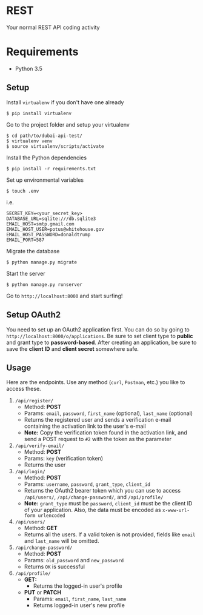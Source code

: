 # REST

Your normal REST API coding activity

# Requirements
- Python 3.5

## Setup
Install `virtualenv` if you don't have one already

``` 
$ pip install virtualenv
```

Go to the project folder and setup your virtualenv

``` 
$ cd path/to/dubai-api-test/
$ virtualenv venv
$ source virtualenv/scripts/activate
```

Install the Python dependencies

``` 
$ pip install -r requirements.txt
```

Set up environmental variables

```
$ touch .env
```

i.e.

```
SECRET_KEY=<your_secret_key>
DATABASE_URL=sqlite:///db.sqlite3
EMAIL_HOST=smtp.gmail.com
EMAIL_HOST_USER=potus@whitehouse.gov
EMAIL_HOST_PASSWORD=donaldtrump
EMAIL_PORT=587
```

Migrate the database

``` 
$ python manage.py migrate
```

Start the server

``` 
$ python manage.py runserver
```

Go to `http://localhost:8000` and start surfing!

## Setup OAuth2

You need to set up an OAuth2 application first. You can do so by going to `http://localhost:8000/o/applications`. Be sure to set client type to **public** and grant type to **password-based**. After creating an application, be sure to save the **client ID** and **client secret** somewhere safe.

## Usage

Here are the endpoints. Use any method (`curl`, `Postman`, etc.) you like to access these.

1. `/api/register/`
    - Method: **POST**
    - Params: `email`, `password`, `first_name` (optional), `last_name` (optional)
    - Returns the registered user and sends a verification e-mail containing the activation link to the user's e-mail
    - **Note:** Copy the verification token found in the activation link, and send a POST request to `#2` with the token as the parameter
2. `/api/verify-email/`
    - Method: **POST**
    - Params: `key` (verification token)
    - Returns the user
2. `/api/login/`
    - Method: **POST**
    - Params: `username`, `password`, `grant_type`, `client_id`
    - Returns the OAuth2 bearer token which you can use to access `/api/users/`, `/api/change-password/`, and `/api/profile/`
    - **Note:** `grant_type` must be `password`, `client_id` must be the client ID of your application. Also, the data must be encoded as `x-www-url-form urlencoded`
3. `/api/users/`
    - Method: **GET**
    - Returns all the users. If a valid token is not provided, fields like `email` and `last_name` will be omitted.
4. `/api/change-password/`
    - Method: **POST**
    - Params: `old_password` and `new_password`
    - Returns `OK` is successful
5. `/api/profile/`
    - **GET:**
        - Returns the logged-in user's profile
    - **PUT** or **PATCH**
        - Params: `email`, `first_name`, `last_name`
        - Returns logged-in user's new profile